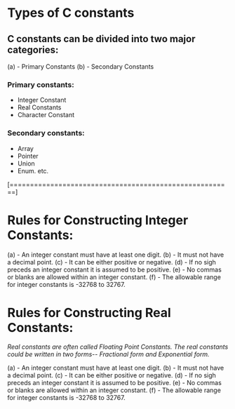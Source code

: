 # Types of C constants
## C constants can be divided into two major categories:
(a) - Primary Constants
(b) - Secondary Constants

### Primary constants:
* Integer Constant
* Real Constants
* Character Constant

### Secondary constants:
* Array
* Pointer
* Union
* Enum. etc.

[=======================================================]

# Rules for Constructing Integer Constants:
(a) - An integer constant must have at least one digit.
(b) - It must not have a decimal point.
(c) - It can be either positive or negative.
(d) - If no sigh preceds an integer constant it is assumed to be positive.
(e) - No commas or blanks are allowed within an integer constant.
(f) - The allowable range for integer constants is -32768 to 32767.

# Rules for Constructing Real Constants:
_Real constants are often called Floating Point Constants. The real constants could be written in two forms-- Fractional form and Exponential form._


(a) - An integer constant must have at least one digit.
(b) - It must not have a decimal point.
(c) - It can be either positive or negative.
(d) - If no sigh preceds an integer constant it is assumed to be positive.
(e) - No commas or blanks are allowed within an integer constant.
(f) - The allowable range for integer constants is -32768 to 32767.